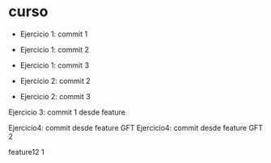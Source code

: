# curso
* Ejercicio 1: commit 1
* Ejercicio 1: commit 2
* Ejercicio 1: commit 3

* Ejercicio 2: commit 2
* Ejercicio 2: commit 3

Ejercicio 3: commit 1 desde feature

Ejercicio4: commit desde feature GFT
Ejercicio4: commit desde feature GFT 2


feature12 1